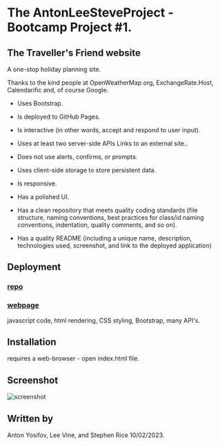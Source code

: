 # The AntonLeeSteveProject - Bootcamp Project #1.

##  The Traveller's Friend website
A one-stop holiday planning site.

Thanks to the kind people at OpenWeatherMap.org, ExchangeRate.Host, Calendarific and, of course Google.

* Uses Bootstrap.

* Is deployed to GitHub Pages.

* Is interactive (in other words, accept and respond to user input).

* Uses at least two server-side APIs Links to an external site..

* Does not use alerts, confirms, or prompts.

* Uses client-side storage to store persistent data.

* Is responsive.

* Has a polished UI.

* Has a clean repository that meets quality coding standards (file structure, naming conventions, best practices for class/id naming conventions, indentation, quality comments, and so on).

* Has a quality README (including a unique name, description, technologies used, screenshot, and link to the deployed application)


## Deployment

### [repo](https://github.com/S-R-i-c-e/TheAntonLeeSteveProject)
### [webpage](https://s-r-i-c-e.github.io/TheAntonLeeSteveProject/)
javascript code, html rendering, CSS styling, Bootstrap, many API's. 

## Installation
requires a web-browser - open index.html file.

## Screenshot
![screenshot](./assets/images/Screenshot.png "screenshot")

## Written by
Anton Yosifov, Lee Vine, and Stephen Rice 10/02/2023.